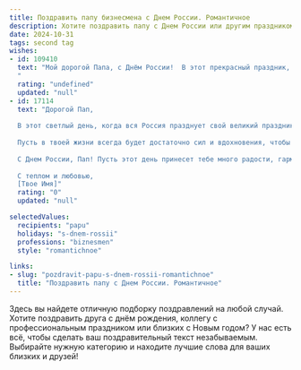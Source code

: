 ```yaml
---
title: Поздравить папу бизнесмена с Днем России. Романтичное
description: Хотите поздравить папу с Днем России или другим праздником? Наш ИИ создаст незабываемое поздравление, а вы обязательно выделитесь среди других.  
date: 2024-10-31
tags: second tag
wishes:
- id: 109410
  text: "Мой дорогой Папа, с Днём России!  В этот прекрасный праздник, когда вся страна сияет гордостью и любовью к своей истории, я хочу сказать тебе, мой любимый бизнесмен, о том, как сильно я тобой горжусь.  Твоя сила, целеустремлённость и нежность — это та основа, на которой строится наше счастье.  Пусть этот день будет наполнен теплом, радостью и светлыми надеждами, а наша любовь к тебе и России будет вечной и нерушимой. С праздником!
  "
  rating: "undefined"
  updated: "null"
- id: 17114
  text: "Дорогой Пап,
  
  В этот светлый день, когда вся Россия празднует свой великий праздник – День России, я хочу поздравить тебя, мой уважаемый бизнесмен, с этим торжеством. Пусть твои дела и проекты будут такими же успешными и процветающими, как наша великая страна.
  
  Пусть в твоей жизни всегда будет достаточно сил и вдохновения, чтобы преодолевать любые трудности и достигать новых высот. Ты всегда был для меня примером мудрости и решительности, и я благодарна за твою поддержку и любовь.
  
  С Днем России, Пап! Пусть этот день принесет тебе много радости, гармонии и новых свершений. Ты заслуживаешь всего самого лучшего!
  
  С теплом и любовью,
  [Твое Имя]"
  rating: "0"
  updated: "null"

selectedValues:
  recipients: "papu"
  holidays: "s-dnem-rossii"
  professions: "biznesmen"
  style: "romantichnoe"

links:
- slug: "pozdravit-papu-s-dnem-rossii-romantichnoe"
  title: "Поздравить папу с Днем России. Романтичное"
---
```


Здесь вы найдете отличную подборку поздравлений на любой случай. 
Хотите поздравить друга с днём рождения, коллегу с профессиональным праздником или близких с Новым годом? У нас есть всё, чтобы сделать ваш поздравительный текст незабываемым. Выбирайте нужную категорию и находите лучшие слова для ваших близких и друзей!
